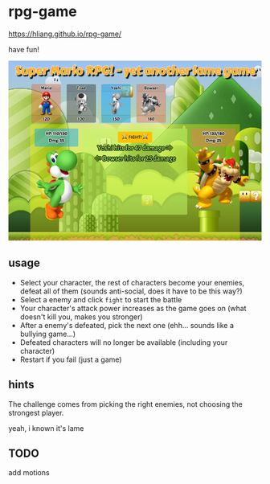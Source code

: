 # rpg-game
https://hliang.github.io/rpg-game/

have fun!

<img alt="GameScreenshot" src="./assets/images/game-screenshot.png" width="600">

## usage
* Select your character, the rest of characters become your enemies, defeat all of them (sounds anti-social, does it have to be this way?)
* Select a enemy and click `fight` to start the battle
* Your character's attack power increases as the game goes on (what doesn't kill you, makes you stronger)
* After a enemy's defeated, pick the next one (ehh... sounds like a bullying game...)
* Defeated characters will no longer be available (including your character)
* Restart if you fail (just a game)

## hints
The challenge comes from picking the right enemies, not choosing the strongest player.

yeah, i known it's lame

## TODO
add motions
